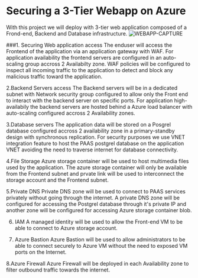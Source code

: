# Securing a 3-Tier Webapp on Azure
With this project we will deploy with 3-tier web application composed of a Frond-end, Backend and Database infrastructure. 
![WEBAPP-CAPTURE](https://github.com/Armandkeza/N-tier-Azure-Web-APP/assets/4728642/1da6aa3a-c8c1-47ee-9de1-0a39bdffdd6e)

###1. Securing Web application access
 The enduser will access the Frontend of the application via an application gateway with WAF. For application availability the frontend servers are configured in an auto-scaling group accross 2 Availabilty zone.
WAF policies will be configured to inspect all incoming traffic to the application to detect and block any malicious traffic toward the application.

2.Backend Servers access
 The Backend servers will be in a dedicated subnet with Network security group configured to allow only the Front end to interact with the backend server on specific ports.
For application high-availabily the backend servers are hosted behind a Azure load balancer with auto-scaling configured  accross 2 Availability zones.

3.Database servers
 The application data will be stored on a Posgrel database configured accross 2 availability zone in a primary-standby design with synchronous replication.
For security purposes we use VNET integration feature to host the PAAS postgrel database on the application VNET avoiding the need to traverse internet for database connectivity.

4.File Storage
 Azure storage container will be used to host multimedia files used by the application. 
The azure storage container will only be available from the Frontend subnet and prvate link will be used to interconnect the storage account and the Frontend subnet.

5.Private DNS
Private DNS zone will be used to connect to PAAS services privately without going through the internet.
A private DNS zone will be configured for accessing the Postgrel database through it's private IP and another zone will be configured for accessing Azure storage container blob.

6. IAM
   A managed identity will be used to allow the Front-end VM to be able to connect to Azure storage account.

7. Azure Bastion
   Azure Bastion will be used to allow administrators to be able to connect securely to Azure VM without the need to exposed VM ports on the Internet.

8.Azure Firewall
Azure Firewall will be deployed in each Availability zone to filter outbound traffic towards the internet.

